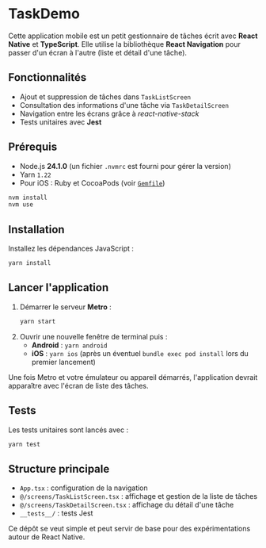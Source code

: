 # TaskDemo

Cette application mobile est un petit gestionnaire de tâches écrit avec **React Native** et **TypeScript**. Elle utilise la bibliothèque **React Navigation** pour passer d'un écran à l'autre (liste et détail d'une tâche).

## Fonctionnalités

- Ajout et suppression de tâches dans `TaskListScreen`
- Consultation des informations d'une tâche via `TaskDetailScreen`
- Navigation entre les écrans grâce à *react-native-stack*
- Tests unitaires avec **Jest**

## Prérequis

- Node.js **24.1.0** (un fichier `.nvmrc` est fourni pour gérer la version)
- Yarn `1.22`
- Pour iOS : Ruby et CocoaPods (voir [`Gemfile`](Gemfile))

```bash
nvm install
nvm use
```

## Installation

Installez les dépendances JavaScript :

```bash
yarn install
```

## Lancer l'application

1. Démarrer le serveur **Metro** :
   ```bash
   yarn start
   ```
2. Ouvrir une nouvelle fenêtre de terminal puis :
   - **Android** : `yarn android`
   - **iOS** : `yarn ios` (après un éventuel `bundle exec pod install` lors du premier lancement)

Une fois Metro et votre émulateur ou appareil démarrés, l'application devrait apparaître avec l'écran de liste des tâches.

## Tests

Les tests unitaires sont lancés avec :

```bash
yarn test
```

## Structure principale

- `App.tsx` : configuration de la navigation
- `@/screens/TaskListScreen.tsx` : affichage et gestion de la liste de tâches
- `@/screens/TaskDetailScreen.tsx` : affichage du détail d'une tâche
- `__tests__/` : tests Jest

Ce dépôt se veut simple et peut servir de base pour des expérimentations autour de React Native.
